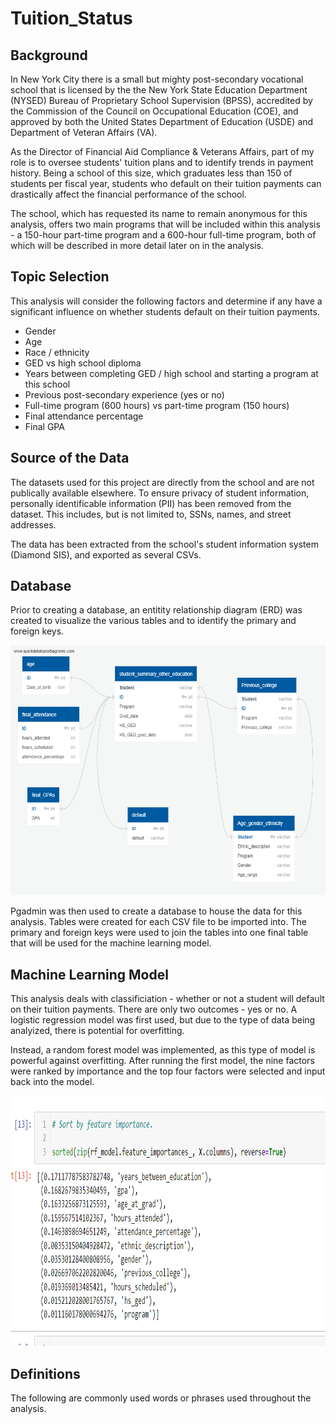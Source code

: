 # Tuition_Status

## Background

In New York City there is a small but mighty post-secondary vocational school that is licensed by the the New York State Education Department (NYSED) Bureau of Proprietary School Supervision (BPSS), accredited by the Commission of the Council on Occupational Education (COE), and approved by both the United States Department of Education (USDE) and Department of Veteran Affairs (VA).

As the Director of Financial Aid Compliance & Veterans Affairs, part of my role is to oversee students' tuition plans and to identify trends in payment history. Being a school of this size, which graduates less than 150 of students per fiscal year, students who default on their tuition payments can drastically affect the financial performance of the school.

The school, which has requested its name to remain anonymous for this analysis, offers two main programs that will be included within this analysis - a 150-hour part-time program and a 600-hour full-time program, both of which will be described in more detail later on in the analysis.

## Topic Selection

This analysis will consider the following factors and determine if any have a significant influence on whether students default on their tuition payments.

- Gender
- Age
- Race / ethnicity
- GED vs high school diploma
- Years between completing GED / high school and starting a program at this school
- Previous post-secondary experience (yes or no)
- Full-time program (600 hours) vs part-time program (150 hours)
- Final attendance percentage
- Final GPA

## Source of the Data

The datasets used for this project are directly from the school and are not publically available elsewhere. To ensure privacy of student information, personally identificable information (PII) has been removed from the dataset. This includes, but is not limited to, SSNs, names, and street addresses.

The data has been extracted from the school's student information system (Diamond SIS), and exported as several CSVs.

## Database

Prior to creating a database, an entitity relationship diagram (ERD) was created to visualize the various tables and to identify the primary and foreign keys.

<img src="https://github.com/mkirsch2/tuition_status/blob/main/images/QuickDBD-export.png" width="700" height="400" />

Pgadmin was then used to create a database to house the data for this analysis. Tables were created for each CSV file to be imported into. The primary and foreign keys were used to join the tables into one final table that will be used for the machine learning model.

## Machine Learning Model

This analysis deals with classificiation - whether or not a student will default on their tuition payments. There are only two outcomes - yes or no. A logistic regression model was first used, but due to the type of data being analyized, there is potential for overfitting.

Instead, a random forest model was implemented, as this type of model is powerful against overfitting. After running the first model, the nine factors were ranked by importance and the top four factors were selected and input back into the model.

<img src="https://github.com/mkirsch2/tuition_status/blob/main/images/phase_1.png" width="700" height="400" />

## Definitions
The following are commonly used words or phrases used throughout the analysis.
